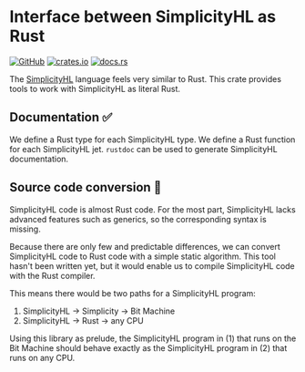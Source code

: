 # Interface between SimplicityHL as Rust

[![GitHub](https://img.shields.io/badge/github-repo-blue.svg)](https://github.com/blockstreamresearch/simplicityhl-as-rust)
[![crates.io](https://img.shields.io/crates/v/simplicityhl-as-rust.svg)](https://crates.io/crates/simplicityhl-as-rust)
[![docs.rs](https://docs.rs/simplicityhl-as-rust/badge.svg)](https://docs.rs/simplicityhl-as-rust)

The [SimplicityHL](https://github.com/BlockstreamResearch/simplicityhl) language feels very similar to Rust. This crate provides tools to work with SimplicityHL as literal Rust.

## Documentation ✅

We define a Rust type for each SimplicityHL type. We define a Rust function for each SimplicityHL jet. `rustdoc` can be used to generate SimplicityHL documentation.

## Source code conversion 🚧

SimplicityHL code is almost Rust code. For the most part, SimplicityHL lacks advanced features such as generics, so the corresponding syntax is missing.

Because there are only few and predictable differences, we can convert SimplicityHL code to Rust code with a simple static algorithm. This tool hasn't been written yet, but it would enable us to compile SimplicityHL code with the Rust compiler.

This means there would be two paths for a SimplicityHL program:

1. SimplicityHL → Simplicity → Bit Machine
2. SimplicityHL → Rust → any CPU

Using this library as prelude, the SimplicityHL program in (1) that runs on the Bit Machine should behave exactly as the SimplicityHL program in (2) that runs on any CPU.
